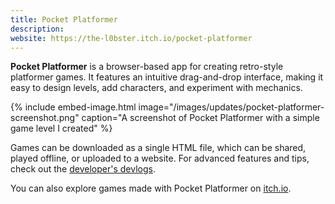 ```yaml
---
title: Pocket Platformer
description:
website: https://the-l0bster.itch.io/pocket-platformer
---
```

**Pocket Platformer** is a browser-based app for creating retro-style platformer games. It features an intuitive drag-and-drop interface, making it easy to design levels, add characters, and experiment with mechanics.

{% include embed-image.html image="/images/updates/pocket-platformer-screenshot.png" caption="A screenshot of Pocket Platformer with a simple game level I created" %}

Games can be downloaded as a single HTML file, which can be shared, played offline, or uploaded to a website. For advanced features and tips, check out the [developer's devlogs](https://the-l0bster.itch.io/pocket-platformer/devlog).

You can also explore games made with Pocket Platformer on [itch.io](https://itch.io/c/1932056/games-made-with-pocket-platformer).